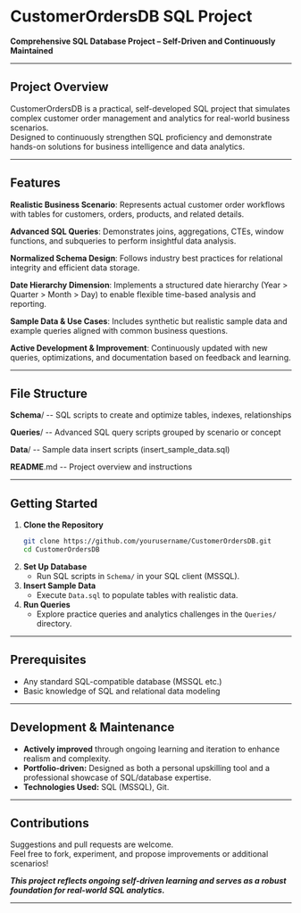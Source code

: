 # CustomerOrdersDB SQL Project

**Comprehensive SQL Database Project – Self-Driven and Continuously Maintained**

***

## Project Overview

CustomerOrdersDB is a practical, self-developed SQL project that simulates complex customer order management and analytics for real-world business scenarios.  
Designed to continuously strengthen SQL proficiency and demonstrate hands-on solutions for business intelligence and data analytics.

***

## Features

**Realistic Business Scenario**: Represents actual customer order workflows with tables for customers, orders, products, and related details.

**Advanced SQL Queries**: Demonstrates joins, aggregations, CTEs, window functions, and subqueries to perform insightful data analysis.

**Normalized Schema Design**: Follows industry best practices for relational integrity and efficient data storage.

**Date Hierarchy Dimension**: Implements a structured date hierarchy (Year > Quarter > Month > Day) to enable flexible time-based analysis and reporting.

**Sample Data & Use Cases**: Includes synthetic but realistic sample data and example queries aligned with common business questions.

**Active Development & Improvement**: Continuously updated with new queries, optimizations, and documentation based on feedback and learning.

***

## File Structure


**Schema**/       -- SQL scripts to create and optimize tables, indexes, relationships

**Queries**/               -- Advanced SQL query scripts grouped by scenario or concept

**Data**/                  -- Sample data insert scripts (insert_sample_data.sql)

**README**.md              -- Project overview and instructions


***

## Getting Started

1. **Clone the Repository**
    ```bash
    git clone https://github.com/yourusername/CustomerOrdersDB.git
    cd CustomerOrdersDB
    ```
2. **Set Up Database**
    - Run SQL scripts in `Schema/` in your SQL client (MSSQL).
3. **Insert Sample Data**
    - Execute `Data.sql` to populate tables with realistic data.
4. **Run Queries**
    - Explore practice queries and analytics challenges in the `Queries/` directory.

***

## Prerequisites

- Any standard SQL-compatible database (MSSQL etc.)
- Basic knowledge of SQL and relational data modeling

***

## Development & Maintenance

- **Actively improved** through ongoing learning and iteration to enhance realism and complexity.
- **Portfolio-driven:** Designed as both a personal upskilling tool and a professional showcase of SQL/database expertise.
- **Technologies Used:** SQL (MSSQL), Git.

***

## Contributions

Suggestions and pull requests are welcome.  
Feel free to fork, experiment, and propose improvements or additional scenarios!


**_This project reflects ongoing self-driven learning and serves as a robust foundation for real-world SQL analytics._**

***

